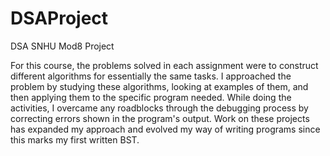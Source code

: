 # DSAProject
DSA SNHU Mod8 Project


For this course, the problems solved in each assignment were to construct different algorithms for essentially the same tasks. I approached the problem by studying these algorithms, looking at examples of them, and then applying them to the specific program needed. While doing the activities, I overcame any roadblocks through the debugging process by correcting errors shown in the program's output. Work on these projects has expanded my approach and evolved my way of writing programs since this marks my first written BST. 
